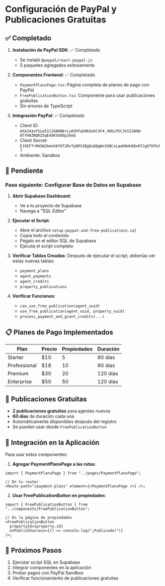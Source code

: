 # Configuración de PayPal y Publicaciones Gratuitas

## ✅ Completado

1. **Instalación de PayPal SDK**: ✅ Completado

   - Se instaló `@paypal/react-paypal-js`
   - 5 paquetes agregados exitosamente

2. **Componentes Frontend**: ✅ Completado

   - `PaymentPlansPage.tsx`: Página completa de planes de pago con PayPal
   - `FreePublicationButton.tsx`: Componente para usar publicaciones gratuitas
   - Sin errores de TypeScript

3. **Integración PayPal**: ✅ Completado
   - Client ID: `AXAJm1eYSLm31C2G8KN6rLu03hFqX8KdxKCXF4_XKbLPSCJhSZJWXW-8TYH0ZNQRZ5qE4dKS4OOp3XeQ`
   - Client Secret: `EJVEF7rRHSWJbmxh6Y6T2DvTpQRV1BgQxQQgWx5dQCxLqaK0mhQ8xH7JgEfH7mJ7`
   - Ambiente: Sandbox

## 🔄 Pendiente

### Paso siguiente: Configurar Base de Datos en Supabase

1. **Abrir Supabase Dashboard**:

   - Ve a tu proyecto de Supabase
   - Navega a "SQL Editor"

2. **Ejecutar el Script**:

   - Abre el archivo `setup-paypal-and-free-publications.sql`
   - Copia todo el contenido
   - Pégalo en el editor SQL de Supabase
   - Ejecuta el script completo

3. **Verificar Tablas Creadas**:
   Después de ejecutar el script, deberías ver estas nuevas tablas:

   - `payment_plans`
   - `agent_payments`
   - `agent_credits`
   - `property_publications`

4. **Verificar Funciones**:
   - `can_use_free_publication(agent_uuid)`
   - `use_free_publication(agent_uuid, property_uuid)`
   - `process_payment_and_grant_credits(...)`

## 📋 Planes de Pago Implementados

| Plan         | Precio | Propiedades | Duración |
| ------------ | ------ | ----------- | -------- |
| Starter      | $10    | 5           | 90 días  |
| Professional | $18    | 10          | 90 días  |
| Premium      | $30    | 20          | 120 días |
| Enterprise   | $50    | 50          | 120 días |

## 🎁 Publicaciones Gratuitas

- **2 publicaciones gratuitas** para agentes nuevos
- **60 días** de duración cada una
- Automáticamente disponibles después del registro
- Se pueden usar desde `FreePublicationButton`

## 🔗 Integración en la Aplicación

Para usar estos componentes:

1. **Agregar PaymentPlansPage a las rutas**:

```tsx
import { PaymentPlansPage } from "../pages/PaymentPlansPage";

// En tu router
<Route path="/payment-plans" element={<PaymentPlansPage />} />;
```

2. **Usar FreePublicationButton en propiedades**:

```tsx
import { FreePublicationButton } from "../components/FreePublicationButton";

// En la página de propiedades
<FreePublicationButton
  propertyId={property.id}
  onPublishSuccess={() => console.log("¡Publicado!")}
/>;
```

## 🚀 Próximos Pasos

1. Ejecutar script SQL en Supabase
2. Integrar componentes en la aplicación
3. Probar pagos con PayPal Sandbox
4. Verificar funcionamiento de publicaciones gratuitas
